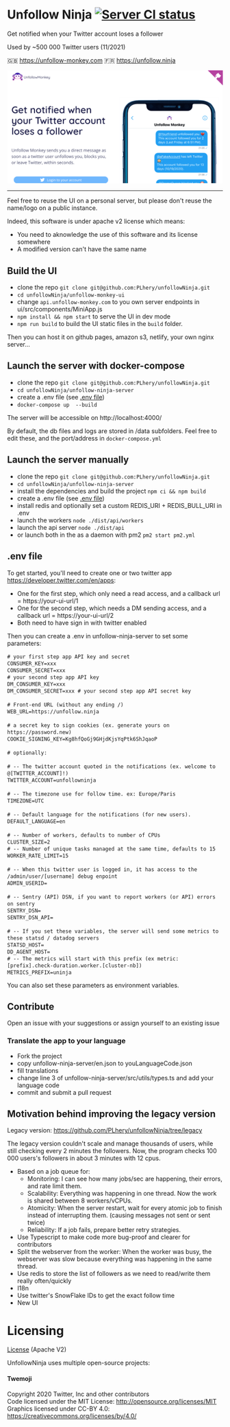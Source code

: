 # Unfollow Ninja [![Server CI status](https://github.com/PLhery/unfollowNinja/workflows/Server%20CI/badge.svg)](https://github.com/PLhery/unfollowNinja/actions?query=workflow%3A%22Server+CI%22)

Get notified when your Twitter account loses a follower

Used by ~500 000 Twitter users (11/2021)

🇬🇧 https://unfollow-monkey.com
🇫🇷 https://unfollow.ninja  

![Screenshot](https://raw.githubusercontent.com/PLhery/unfollowNinja/master/unfollow-monkey-ui/public/preview.png)

---
Feel free to reuse the UI on a personal server, but please don't reuse the name/logo on a public instance.

Indeed, this software is under apache v2 license which means:

- You need to aknowledge the use of this software and its license somewhere
- A modified version can't have the same name

## Build the UI

- clone the repo `git clone git@github.com:PLhery/unfollowNinja.git`
- `cd unfollowNinja/unfollow-monkey-ui`
- change `api.unfollow-monkey.com` to you own server endpoints in ui/src/components/MiniApp.js
- `npm install && npm start` to serve the UI in dev mode
- `npm run build` to build the UI static files in the `build` folder.

Then you can host it on github pages, amazon s3, netlify, your own nginx server...


## Launch the server with docker-compose

- clone the repo `git clone git@github.com:PLhery/unfollowNinja.git`
- `cd unfollowNinja/unfollow-ninja-server`
- create a .env file (see [.env file](#.env-file))
- `docker-compose up  --build`

The server will be accessible on http://localhost:4000/  

By default, the db files and logs are stored in /data subfolders. Feel free to edit these, and the port/address in `docker-compose.yml`

## Launch the server manually

- clone the repo `git clone git@github.com:PLhery/unfollowNinja.git`
- `cd unfollowNinja/unfollow-ninja-server`
- install the dependencies and build the project `npm ci && npm build`
- create a .env file (see [.env file](#.env-file))
- install redis and optionally set a custom REDIS_URI + REDIS_BULL_URI in .env
- launch the workers `node ./dist/api/workers`
- launch the api server `node ./dist/api`
- or launch both in the as a daemon with pm2 `pm2 start pm2.yml`

## .env file

To get started, you'll need to create one or two twitter app https://developer.twitter.com/en/apps:  
- One for the first step, which only need a read access, and a callback url = https://your-ui-url/1
- One for the second step, which needs a DM sending access, and a callback url = https://your-ui-url/2
- Both need to have sign in with twitter enabled

Then you can create a .env in unfollow-ninja-server to set some parameters:

```
# your first step app API key and secret
CONSUMER_KEY=xxx 
CONSUMER_SECRET=xxx
# your second step app API key
DM_CONSUMER_KEY=xxx
DM_CONSUMER_SECRET=xxx # your second step app API secret key

# Front-end URL (without any ending /)
WEB_URL=https://unfollow.ninja

# a secret key to sign cookies (ex. generate yours on https://password.new)
COOKIE_SIGNING_KEY=Kg8hfQoGj9GHjdKjsYqPtk6ShJqaoP

# optionally:

# -- The twitter account quoted in the notifications (ex. welcome to @[TWITTER_ACCOUNT]!)
TWITTER_ACCOUNT=unfollowninja

# -- The timezone use for follow time. ex: Europe/Paris
TIMEZONE=UTC 

# -- Default language for the notifications (for new users).
DEFAULT_LANGUAGE=en

# -- Number of workers, defaults to number of CPUs
CLUSTER_SIZE=2
# -- Number of unique tasks managed at the same time, defaults to 15
WORKER_RATE_LIMIT=15

# -- When this twitter user is logged in, it has access to the /admin/user/[username] debug enpoint
ADMIN_USERID=

# -- Sentry (API) DSN, if you want to report workers (or API) errors on sentry
SENTRY_DSN=
SENTRY_DSN_API=

# -- If you set these variables, the server will send some metrics to these statsd / datadog servers
STATSD_HOST=
DD_AGENT_HOST=
# -- The metrics will start with this prefix (ex metric: [prefix].check-duration.worker.[cluster-nb])
METRICS_PREFIX=uninja
```

You can also set these parameters as environment variables.

## Contribute

Open an issue with your suggestions or assign yourself to an existing issue

### Translate the app to your language

- Fork the project
- copy unfollow-ninja-server/en.json to youLanguageCode.json
- fill translations
- change line 3 of unfollow-ninja-server/src/utils/types.ts and add your language code
- commit and submit a pull request

## Motivation behind improving the legacy version

Legacy version: https://github.com/PLhery/unfollowNinja/tree/legacy

The legacy version couldn't scale and manage thousands of users, while still checking every 2 minutes the followers.
Now, the program checks 100 000 users's followers in about 3 minutes with 12 cpus.

- Based on a job queue for:
    - Monitoring: I can see how many jobs/sec are happening, their errors, and rate limit them.
    - Scalability: Everything was happening in one thread. Now the work is shared between 8 workers/vCPUs.
    - Atomicity: When the server restart, wait for every atomic job to finish instead of interrupting them. (causing messages not sent or sent twice)
    - Reliability: If a job fails, prepare better retry strategies.
- Use Typescript to make code more bug-proof and clearer for contributors
- Split the webserver from the worker: When the worker was busy, the webserver was slow because everything was happening in the same thread.
- Use redis to store the list of followers as we need to read/write them really often/quickly
- I18n
- Use twitter's SnowFlake IDs to get the exact follow time
- New UI

# Licensing

[License](./license.md) (Apache V2)

UnfollowNinja uses multiple open-source projects:

#### Twemoji

Copyright 2020 Twitter, Inc and other contributors  
Code licensed under the MIT License: http://opensource.org/licenses/MIT  
Graphics licensed under CC-BY 4.0: https://creativecommons.org/licenses/by/4.0/